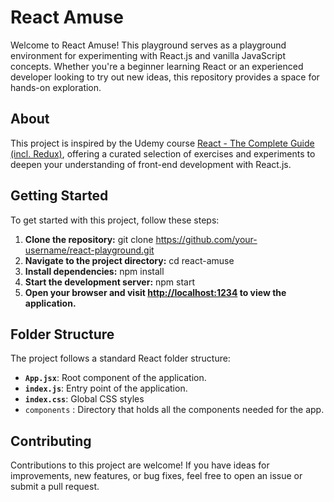 # React Amuse

Welcome to React Amuse! This playground serves as a playground environment for experimenting with React.js and vanilla JavaScript concepts. Whether you're a beginner learning React or an experienced developer looking to try out new ideas, this repository provides a space for hands-on exploration.

## About

This project is inspired by the Udemy course [React - The Complete Guide (incl. Redux)](https://www.udemy.com/course/react-the-complete-guide-incl-redux/learn/lecture/38345146#overview), offering a curated selection of exercises and experiments to deepen your understanding of front-end development with React.js.

## Getting Started
To get started with this project, follow these steps:

1. **Clone the repository:**
   git clone https://github.com/your-username/react-playground.git
2. **Navigate to the project directory:**
   cd react-amuse
3. **Install dependencies:**
   npm install
4. **Start the development server:**
   npm start
5. **Open your browser and visit [http://localhost:1234](http://localhost:1234) to view the application.**

## Folder Structure

The project follows a standard React folder structure:

- **`App.jsx`**: Root component of the application.
- **`index.js`**: Entry point of the application.
- **`index.css`**: Global CSS styles
- `components` : Directory that holds all the components needed for the app.

## Contributing

Contributions to this project are welcome! If you have ideas for improvements, new features, or bug fixes, feel free to open an issue or submit a pull request.
